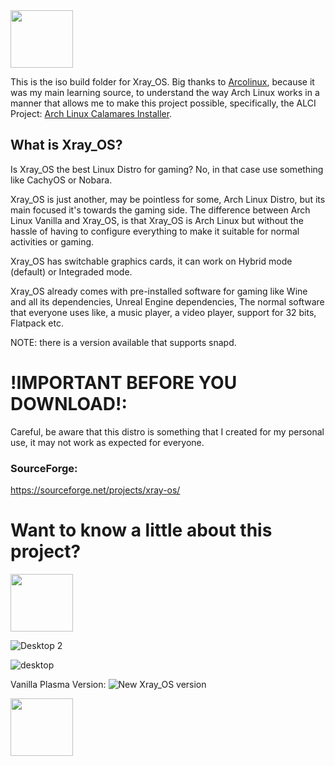 <img src="https://images2.imgbox.com/79/d9/c0B6V9le_o.png" width="100" height="92">

This is the iso build folder for Xray_OS. Big thanks to [Arcolinux](https://github.com/arcolinux), because it was my main learning source, to understand the way Arch Linux works in a manner that allows me to make this project possible, specifically, the ALCI Project: [Arch Linux Calamares Installer](https://github.com/arch-linux-calamares-installer).

## What is Xray_OS? 
Is Xray_OS the best Linux Distro for gaming? No, in that case use something like CachyOS or Nobara.

Xray_OS is just another, may be pointless for some, Arch Linux Distro, but its main focused it's towards the gaming side. The difference between Arch Linux Vanilla and Xray_OS, is that Xray_OS is Arch Linux but without the hassle of having to configure everything to make it suitable for normal activities or gaming.

Xray_OS has switchable graphics cards, it can work on Hybrid mode (default) or Integraded mode.

Xray_OS already comes with pre-installed software for gaming like Wine and all its dependencies, Unreal Engine dependencies, The normal software that everyone uses like, a music player, a video player, support for 32 bits, Flatpack etc.

NOTE: there is a version available that supports snapd.

# !IMPORTANT BEFORE YOU DOWNLOAD!: 

Careful, be aware that this distro is something that I created for my personal use, it may not work as expected for everyone.

### SourceForge: 
https://sourceforge.net/projects/xray-os/


# Want to know a little about this project?
<img src="https://images2.imgbox.com/79/d9/c0B6V9le_o.png" width="100" height="92">

![Desktop 2](https://github.com/Xray-OS/xray_os/assets/143856402/847105ac-5e33-4e80-b2b8-ea10675a0429)

![desktop](https://github.com/Xray-OS/xray_os/assets/143856402/72893b38-3736-472d-ad1c-05c0779b0445)

Vanilla Plasma Version:
![New Xray_OS version](https://github.com/Xray-OS/xray_os/assets/143856402/2ee22146-6d28-47bc-9e50-979683656ea9)

<img src="https://images2.imgbox.com/79/d9/c0B6V9le_o.png" width="100" height="92">
